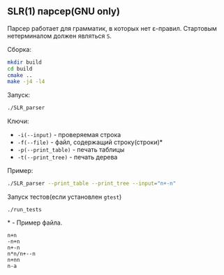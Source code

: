 ## SLR(1) парсер(GNU only)

Парсер работает для грамматик, в которых нет ε-правил. Стартовым нетерминалом должен являться `S`.

Сборка:
```bash
mkdir build
cd build
cmake ..
make -j4 -l4
```

Запуск:
```bash
./SLR_parser
```

Ключи:
* `-i(--input)` - проверяемая строка
* `-f(--file)` - файл, содержащий строку(строки)*
* `-p(--print_table)` - печать таблицы
* `-t(--print_tree)` - печать дерева

Пример:
```bash
./SLR_parser --print_table --print_tree --input="n+-n"
```

Запуск тестов(если установлен `gtest`)
```
./run_tests
```

\* - Пример файла.
```
n+n
-n+n
n+-n
n*n/n+--n
n+nn
n-a
```